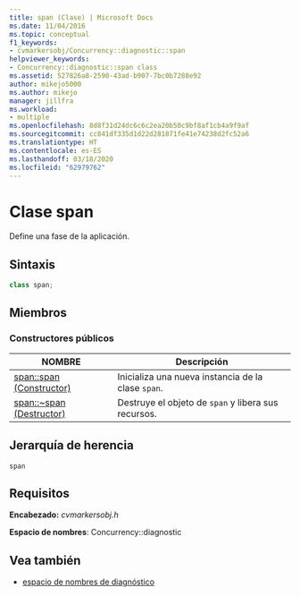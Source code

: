 ```yaml
---
title: span (Clase) | Microsoft Docs
ms.date: 11/04/2016
ms.topic: conceptual
f1_keywords:
- cvmarkersobj/Concurrency::diagnostic::span
helpviewer_keywords:
- Concurrency::diagnostic::span class
ms.assetid: 527826a8-2590-43ad-b907-7bc0b7288e92
author: mikejo5000
ms.author: mikejo
manager: jillfra
ms.workload:
- multiple
ms.openlocfilehash: 8d8f31d24dc6c6c2ea20b50c9bf8af1cb4a9f9af
ms.sourcegitcommit: cc841df335d1d22d281871fe41e74238d2fc52a6
ms.translationtype: HT
ms.contentlocale: es-ES
ms.lasthandoff: 03/18/2020
ms.locfileid: "62979762"
---
```

# <a name="span-class"></a>Clase span
Define una fase de la aplicación.

## <a name="syntax"></a>Sintaxis

```cpp
class span;
```

## <a name="members"></a>Miembros

### <a name="public-constructors"></a>Constructores públicos

|NOMBRE|Descripción|
|----------|-----------------|
|[span::span (Constructor)](../profiling/span-span-constructor.md)|Inicializa una nueva instancia de la clase `span`.|
|[span::~span (Destructor)](../profiling/span-tilde-span-destructor.md)|Destruye el objeto de `span` y libera sus recursos.|

## <a name="inheritance-hierarchy"></a>Jerarquía de herencia
 `span`

## <a name="requirements"></a>Requisitos
 **Encabezado:** *cvmarkersobj.h*

 **Espacio de nombres**: Concurrency::diagnostic

## <a name="see-also"></a>Vea también
- [espacio de nombres de diagnóstico](../profiling/diagnostic-namespace.md)